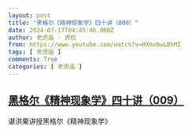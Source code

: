 ```yaml
---
layout: post
title: "黑格尔《精神现象学》四十讲（009）"
date: 2024-07-17T04:45:46.000Z
author: 老虎庙 · 虎侃
from: https://www.youtube.com/watch?v=HXmxbwLBhMI
tags: [ 老虎庙 ]
comments: True
categories: [ 老虎庙 ]
---
```

<!--1721191546000-->
[黑格尔《精神现象学》四十讲（009）](https://www.youtube.com/watch?v=HXmxbwLBhMI)
------

<div>
谌洪果讲授黑格尔《精神现象学》
</div>

